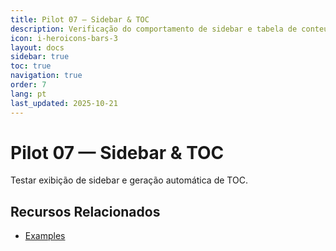 ```yaml
---
title: Pilot 07 — Sidebar & TOC
description: Verificação do comportamento de sidebar e tabela de conteúdo
icon: i-heroicons-bars-3
layout: docs
sidebar: true
toc: true
navigation: true
order: 7
lang: pt
last_updated: 2025-10-21
---
```

# Pilot 07 — Sidebar & TOC

Testar exibição de sidebar e geração automática de TOC.

## Recursos Relacionados
- [Examples](..)